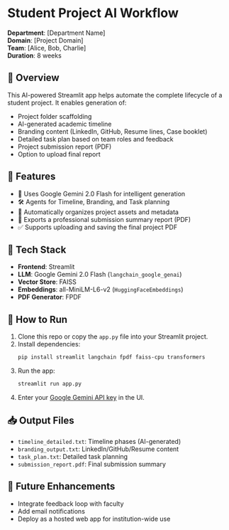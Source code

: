 # Student Project AI Workflow

**Department**: [Department Name]  
**Domain**: [Project Domain]  
**Team**: [Alice, Bob, Charlie]  
**Duration**: 8 weeks

## 📌 Overview

This AI-powered Streamlit app helps automate the complete lifecycle of a student project. It enables generation of:
- Project folder scaffolding
- AI-generated academic timeline
- Branding content (LinkedIn, GitHub, Resume lines, Case booklet)
- Detailed task plan based on team roles and feedback
- Project submission report (PDF)
- Option to upload final report

## 🚀 Features

- 🧠 Uses Google Gemini 2.0 Flash for intelligent generation
- 🛠️ Agents for Timeline, Branding, and Task planning
- 📁 Automatically organizes project assets and metadata
- 📄 Exports a professional submission summary report (PDF)
- ✅ Supports uploading and saving the final project PDF

## 🧩 Tech Stack

- **Frontend**: Streamlit
- **LLM**: Google Gemini 2.0 Flash (`langchain_google_genai`)
- **Vector Store**: FAISS
- **Embeddings**: all-MiniLM-L6-v2 (`HuggingFaceEmbeddings`)
- **PDF Generator**: FPDF


## 🧪 How to Run

1. Clone this repo or copy the `app.py` file into your Streamlit project.
2. Install dependencies:
    ```bash
    pip install streamlit langchain fpdf faiss-cpu transformers
    ```
3. Run the app:
    ```bash
    streamlit run app.py
    ```
4. Enter your [Google Gemini API key](https://makersuite.google.com/app/apikey) in the UI.

## 📥 Output Files

- `timeline_detailed.txt`: Timeline phases (AI-generated)
- `branding_output.txt`: LinkedIn/GitHub/Resume content
- `task_plan.txt`: Detailed task planning
- `submission_report.pdf`: Final submission summary

## 📌 Future Enhancements

- Integrate feedback loop with faculty
- Add email notifications
- Deploy as a hosted web app for institution-wide use


